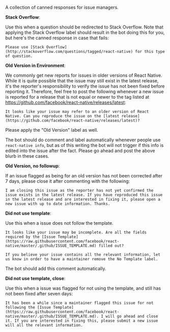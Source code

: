 A collection of canned responses for issue managers.

**Stack Overflow**:

Use this when a question should be redirected to Stack Overflow. Note that applying the Stack Overflow label should result in the bot doing this for you, but here's the canned response in case that fails:

```
Please use [Stack Overflow](http://stackoverflow.com/questions/tagged/react-native) for this type of question.
```

**Old Version in Environment**:

We commonly get new reports for issues in older versions of React Native. While it is quite possible that the issue may still exist in the latest release, it's the reporter's responsibility to verify the issue has not been fixed before reporting it. Therefore, feel free to post the following whenever a new issue is reported for a release that is not equal or newer to the tag listed at https://github.com/facebook/react-native/releases/latest:

```
It looks like your issue may refer to an older version of React Native. Can you reproduce the issue on the [latest release](https://github.com/facebook/react-native/releases/latest)?
```

Please apply the "Old Version" label as well.

The bot should do comment and label automatically whenever people use `react-native info`, but as of this writing the bot will not trigger if this info is edited into the issue after the fact. Please go ahead and post the above blurb in these cases.

**Old Version, no followup**:

If an issue flagged as being for an old version has not been corrected after 7 days, please close it after commenting with the following:

```
I am closing this issue as the reporter has not yet confirmed the issue exists in the latest release. If you have reproduced this issue in the latest release and are interested in fixing it, please open a new issue with up to date information. Thanks.
```

**Did not use template**:

Use this when a issue does not follow the template.

```
It looks like your issue may be incomplete. Are all the fields required by the [Issue Template](https://raw.githubusercontent.com/facebook/react-native/master/.github/ISSUE_TEMPLATE.md) filled out?
      
If you believe your issue contains all the relevant information, let us know in order to have a maintainer remove the No Template label.
```

The bot should add this comment automatically.

**Did not use template, close**:

Use this when a issue was flagged for not using the template, and still has not been fixed after seven days:

```
It has been a while since a maintainer flagged this issue for not following the [Issue Template](https://raw.githubusercontent.com/facebook/react-native/master/.github/ISSUE_TEMPLATE.md). I will go ahead and close it. If you are interested in fixing this, please submit a new issue will all the relevant information.
```